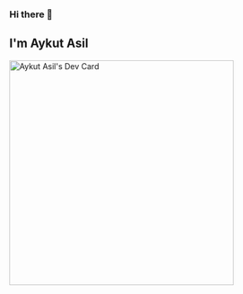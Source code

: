 ### Hi there 👋
## I'm Aykut Asil

<a href="https://app.daily.dev/aykuttasil"><img src="https://api.daily.dev/devcards/088362fb8372408fa924fdc6d6709338.png?r=8w3" width="400" alt="Aykut Asil's Dev Card"/></a>

<!--
**aykuttasil/aykuttasil** is a ✨ _special_ ✨ repository because its `README.md` (this file) appears on your GitHub profile.

Here are some ideas to get you started:

- 🔭 I’m currently working on ...
- 🌱 I’m currently learning ...
- 👯 I’m looking to collaborate on ...
- 🤔 I’m looking for help with ...
- 💬 Ask me about ...
- 📫 How to reach me: ...
- 😄 Pronouns: ...
- ⚡ Fun fact: ...
-->
